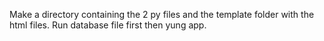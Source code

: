 Make a directory containing the 2 py files and the template folder with the html files.
Run database file first then yung app.
